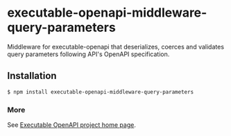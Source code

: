 # executable-openapi-middleware-query-parameters

Middleware for executable-openapi that deserializes, coerces and validates query parameters following API&#39;s OpenAPI specification.


## Installation 

```bash 
$ npm install executable-openapi-middleware-query-parameters
```
    
### More

See [Executable OpenAPI project home page](https://github.com/alexstrat/executable-openapi).
